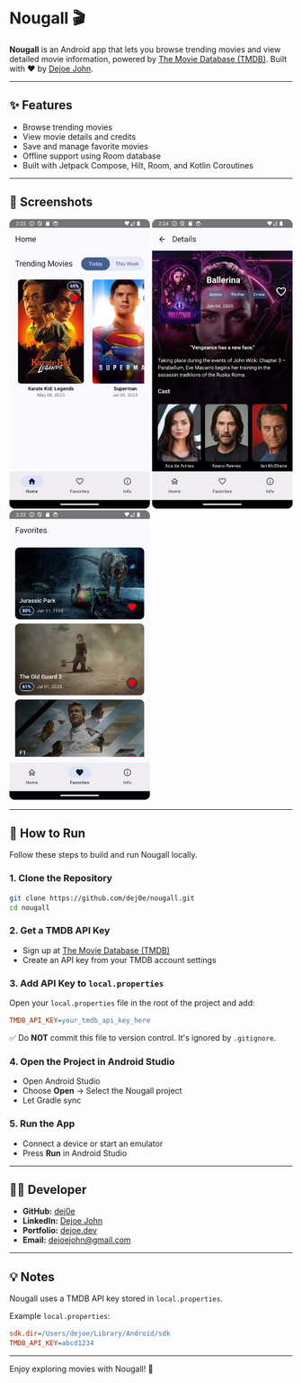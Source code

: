 # Nougall 🎬

**Nougall** is an Android app that lets you browse trending movies and view detailed movie information, powered by [The Movie Database (TMDB)](https://www.themoviedb.org/). Built with ❤️ by [Dejoe John](https://dejoe.dev).

---

## ✨ Features

- Browse trending movies
- View movie details and credits
- Save and manage favorite movies
- Offline support using Room database
- Built with Jetpack Compose, Hilt, Room, and Kotlin Coroutines

---

## 📸 Screenshots

<img src="screenshots/home.png" width="250" alt="Home Screen"> <img src="screenshots/details.png" width="250" alt="Movie Details"> <img src="screenshots/favorites.png" width="250" alt="Favorites"> 

---

## 🚀 How to Run

Follow these steps to build and run Nougall locally.

### 1. Clone the Repository

```bash
git clone https://github.com/dej0e/nougall.git
cd nougall
```

### 2. Get a TMDB API Key

- Sign up at [The Movie Database (TMDB)](https://www.themoviedb.org/)
- Create an API key from your TMDB account settings

### 3. Add API Key to `local.properties`

Open your `local.properties` file in the root of the project and add:

```ini
TMDB_API_KEY=your_tmdb_api_key_here
```

✅ Do **NOT** commit this file to version control. It's ignored by `.gitignore`.

### 4. Open the Project in Android Studio

- Open Android Studio
- Choose **Open** → Select the Nougall project
- Let Gradle sync

### 5. Run the App

- Connect a device or start an emulator
- Press **Run** in Android Studio

---

## 🧑‍💻 Developer

- **GitHub:** [dej0e](https://github.com/dej0e)
- **LinkedIn:** [Dejoe John](https://linkedin.com/in/dejoe)
- **Portfolio:** [dejoe.dev](https://dejoe.dev)
- **Email:** dejoejohn@gmail.com

---
## 💡 Notes

Nougall uses a TMDB API key stored in `local.properties`.

Example `local.properties`:

```ini
sdk.dir=/Users/dejoe/Library/Android/sdk
TMDB_API_KEY=abcd1234
```

---

Enjoy exploring movies with Nougall! 🎥
